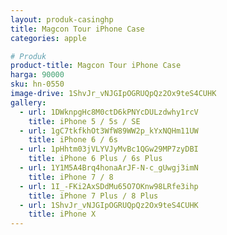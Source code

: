 ```yaml
---
layout: produk-casinghp
title: Magcon Tour iPhone Case
categories: apple

# Produk
product-title: Magcon Tour iPhone Case
harga: 90000
sku: hn-0550
image-drive: 1ShvJr_vNJGIpOGRUQpQz2Ox9teS4CUHK
gallery:
  - url: 1DWknpgHc8M0ctD6kPNYcDULzdwhy1rcV
    title: iPhone 5 / 5s / SE
  - url: 1gC7tkfkhOt3WfW89WW2p_kYxNQHm11UW
    title: iPhone 6 / 6s
  - url: 1pHhtm03jVLYVJyMvBc1QGw29MP7zyDBI
    title: iPhone 6 Plus / 6s Plus
  - url: 1Y1M5A4Brq4honaArJF-N-c_gUwgj3imN
    title: iPhone 7 / 8
  - url: 1I_-FKi2AxSDdMu65O7OKnw98LRfe3ihp
    title: iPhone 7 Plus / 8 Plus
  - url: 1ShvJr_vNJGIpOGRUQpQz2Ox9teS4CUHK
    title: iPhone X
---
```

